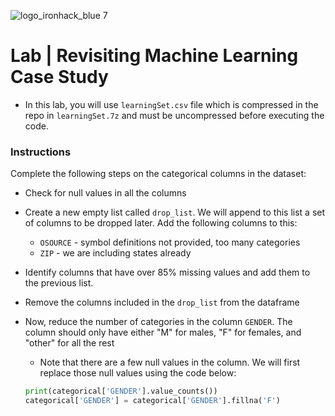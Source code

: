 ![logo_ironhack_blue 7](https://user-images.githubusercontent.com/23629340/40541063-a07a0a8a-601a-11e8-91b5-2f13e4e6b441.png)

# Lab | Revisiting Machine Learning Case Study

- In this lab, you will use `learningSet.csv` file which is compressed in the repo in `learningSet.7z` and must be uncompressed before executing the code. 

### Instructions

Complete the following steps on the categorical columns in the dataset:

- Check for null values in all the columns
- Create a new empty list called `drop_list`. We will append to this list a set of columns to be dropped later. Add the following columns to this:
    - `OSOURCE` - symbol definitions not provided, too many categories
    - `ZIP` - we are including states already
- Identify columns that have over 85% missing values and add them to the previous list.
- Remove the columns included in the `drop_list` from the dataframe
- Now, reduce the number of categories in the column `GENDER`. The column should only have either "M" for males, "F" for females, and "other" for all the rest
    - Note that there are a few null values in the column. We will first replace those null values using the code below:

    ```python
    print(categorical['GENDER'].value_counts())
    categorical['GENDER'] = categorical['GENDER'].fillna('F')
    ```



